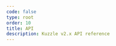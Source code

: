 ```yaml
---
code: false
type: root
order: 10
title: API
description: Kuzzle v2.x API reference
---
```


<Redirect to="payloads/request" />